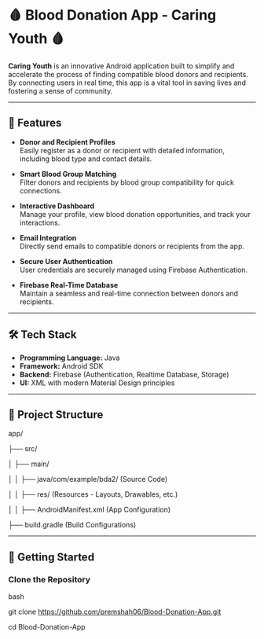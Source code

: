 # 🩸 Blood Donation App - **Caring Youth** 🩸

**Caring Youth** is an innovative Android application built to simplify and accelerate the process of finding compatible blood donors and recipients. By connecting users in real time, this app is a vital tool in saving lives and fostering a sense of community.

---

## 🚀 Features

- **Donor and Recipient Profiles**  
  Easily register as a donor or recipient with detailed information, including blood type and contact details.

- **Smart Blood Group Matching**  
  Filter donors and recipients by blood group compatibility for quick connections.

- **Interactive Dashboard**  
  Manage your profile, view blood donation opportunities, and track your interactions.

- **Email Integration**  
  Directly send emails to compatible donors or recipients from the app.

- **Secure User Authentication**  
  User credentials are securely managed using Firebase Authentication.

- **Firebase Real-Time Database**  
  Maintain a seamless and real-time connection between donors and recipients.

---

## 🛠️ Tech Stack

- **Programming Language:** Java
- **Framework:** Android SDK
- **Backend:** Firebase (Authentication, Realtime Database, Storage)
- **UI:** XML with modern Material Design principles

---

## 📂 Project Structure
app/

├── src/

│   ├── main/

│   │   ├── java/com/example/bda2/ (Source Code)

│   │   ├── res/ (Resources - Layouts, Drawables, etc.)

│   │   ├── AndroidManifest.xml (App Configuration)

├── build.gradle (Build Configurations)

--------------------------------------------------------------

## 🎯 Getting Started

### Clone the Repository

bash

git clone https://github.com/premshah06/Blood-Donation-App.git

cd Blood-Donation-App

